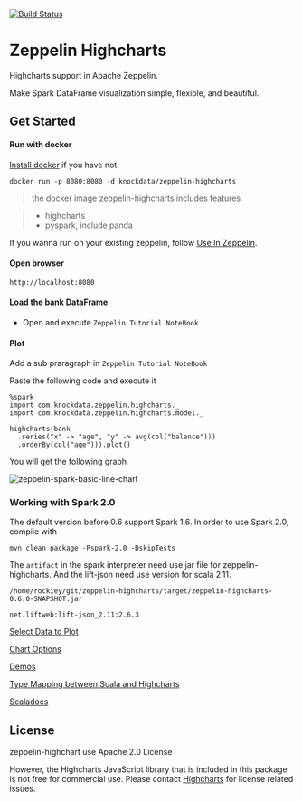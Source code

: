 [![Build Status](https://travis-ci.org/knockdata/zeppelin-highcharts.svg?branch=master)](https://travis-ci.org/knockdata/zeppelin-highcharts)

# Zeppelin Highcharts

Highcharts support in Apache Zeppelin.

Make Spark DataFrame visualization simple, flexible, and beautiful.

## Get Started

#### Run with docker

[Install docker](https://docs.docker.com/engine/installation/) if you have not.

    docker run -p 8080:8080 -d knockdata/zeppelin-highcharts

> the docker image zeppelin-highcharts includes features

> * highcharts
> * pyspark, include panda

If you wanna run on your existing zeppelin, follow [Use In Zeppelin](https://github.com/knockdata/zeppelin-highcharts/blob/master/docs/UseInZeppelin.md).

#### Open browser

	http://localhost:8080

#### Load the bank DataFrame

* Open and execute `Zeppelin Tutorial NoteBook`

#### Plot

Add a sub praragraph in `Zeppelin Tutorial NoteBook`

Paste the following code and execute it

	%spark
	import com.knockdata.zeppelin.highcharts._
	import com.knockdata.zeppelin.highcharts.model._

	highcharts(bank
	  .series("x" -> "age", "y" -> avg(col("balance")))
	  .orderBy(col("age"))).plot()

You will get the following graph

![zeppelin-spark-basic-line-chart](https://raw.githubusercontent.com/knockdata/zeppelin-highcharts/master/docs/zeppelin-spark-basic-line-chart.png)

### Working with Spark 2.0

The default version before 0.6 support Spark 1.6. In order to use Spark 2.0, compile with

    mvn clean package -Pspark-2.0 -DskipTests


The `artifact` in the spark interpreter need use jar file for zeppelin-highcharts. And the lift-json need use version for scala 2.11.

`/home/rockiey/git/zeppelin-highcharts/target/zeppelin-highcharts-0.6.0-SNAPSHOT.jar`

`net.liftweb:lift-json_2.11:2.6.3`

[Select Data to Plot](https://github.com/knockdata/zeppelin-highcharts/blob/master/docs/SelectDataToPlot.md)

[Chart Options](https://github.com/knockdata/zeppelin-highcharts/blob/master/docs/ChartOptions.md)

[Demos](https://github.com/knockdata/zeppelin-highcharts/blob/master/docs/demos.md)

[Type Mapping between Scala and Highcharts](https://github.com/knockdata/zeppelin-highcharts/blob/master/docs/TypeMapping.md)

[Scaladocs](https://knockdata.github.io/zeppelin-highcharts/docs/scaladocs)

## License

zeppelin-highchart use Apache 2.0 License

However, the Highcharts JavaScript library that is included in this package is not free for commercial use. Please contact [Highcharts](https://shop.highsoft.com/) for license related issues.
